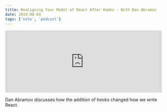 ```yaml
---
title: Realigning Your Model of React After Hooks - With Dan Abramov
date: 2019-08-04
tags: ['note', 'podcast']
---
```


<iframe height="200px" width="100%" frameborder="no" scrolling="no" seamless src="https://player.simplecast.com/62f56a13-d28a-4168-ade5-e70297d9c02c?dark=false"></iframe>

Dan Abramov discusses how the addition of hooks changed how we write React.
